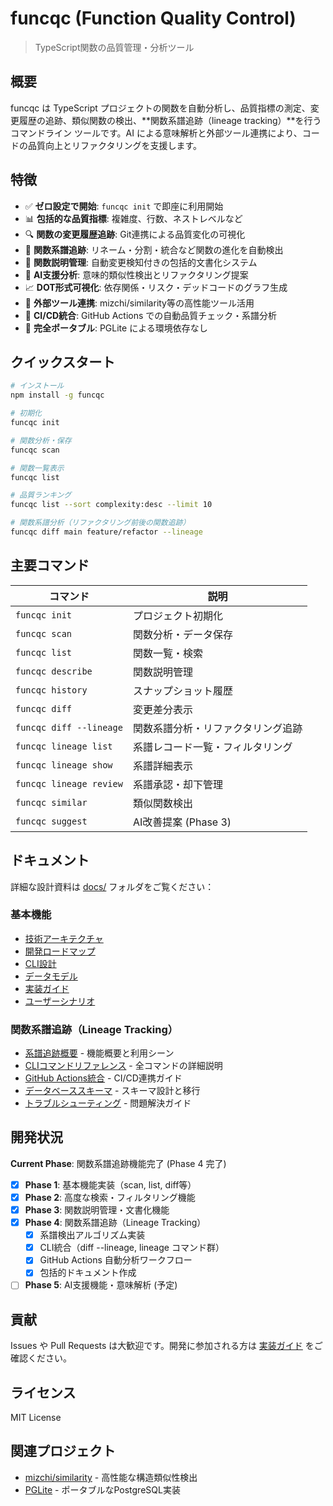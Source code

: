 # funcqc (Function Quality Control)

> TypeScript関数の品質管理・分析ツール

## 概要

funcqc は TypeScript プロジェクトの関数を自動分析し、品質指標の測定、変更履歴の追跡、類似関数の検出、**関数系譜追跡（lineage tracking）**を行うコマンドライン ツールです。AI による意味解析と外部ツール連携により、コードの品質向上とリファクタリングを支援します。

## 特徴

- ✅ **ゼロ設定で開始**: `funcqc init` で即座に利用開始
- 📊 **包括的な品質指標**: 複雑度、行数、ネストレベルなど
- 🔍 **関数の変更履歴追跡**: Git連携による品質変化の可視化
- 🔄 **関数系譜追跡**: リネーム・分割・統合など関数の進化を自動検出
- 📝 **関数説明管理**: 自動変更検知付きの包括的文書化システム
- 🤖 **AI支援分析**: 意味的類似性検出とリファクタリング提案
- 📈 **DOT形式可視化**: 依存関係・リスク・デッドコードのグラフ生成
- 🔗 **外部ツール連携**: mizchi/similarity等の高性能ツール活用
- 🚀 **CI/CD統合**: GitHub Actions での自動品質チェック・系譜分析
- 💾 **完全ポータブル**: PGLite による環境依存なし

## クイックスタート

```bash
# インストール
npm install -g funcqc

# 初期化
funcqc init

# 関数分析・保存
funcqc scan

# 関数一覧表示
funcqc list

# 品質ランキング
funcqc list --sort complexity:desc --limit 10

# 関数系譜分析（リファクタリング前後の関数追跡）
funcqc diff main feature/refactor --lineage
```

## 主要コマンド

| コマンド | 説明 |
|---------|------|
| `funcqc init` | プロジェクト初期化 |
| `funcqc scan` | 関数分析・データ保存 |
| `funcqc list` | 関数一覧・検索 |
| `funcqc describe` | 関数説明管理 |
| `funcqc history` | スナップショット履歴 |
| `funcqc diff` | 変更差分表示 |
| `funcqc diff --lineage` | 関数系譜分析・リファクタリング追跡 |
| `funcqc lineage list` | 系譜レコード一覧・フィルタリング |
| `funcqc lineage show` | 系譜詳細表示 |
| `funcqc lineage review` | 系譜承認・却下管理 |
| `funcqc similar` | 類似関数検出 |
| `funcqc suggest` | AI改善提案 (Phase 3) |

## ドキュメント

詳細な設計資料は [docs/](./docs/) フォルダをご覧ください：

### 基本機能
- [技術アーキテクチャ](./docs/architecture.md)
- [開発ロードマップ](./docs/roadmap.md)
- [CLI設計](./docs/cli-design.md)
- [データモデル](./docs/data-model.md)
- [実装ガイド](./docs/implementation-guide.md)
- [ユーザーシナリオ](./docs/user-scenarios.md)

### 関数系譜追跡（Lineage Tracking）
- [系譜追跡概要](./docs/lineage-tracking.md) - 機能概要と利用シーン
- [CLIコマンドリファレンス](./docs/lineage-cli-commands.md) - 全コマンドの詳細説明
- [GitHub Actions統合](./docs/github-actions-lineage.md) - CI/CD連携ガイド
- [データベーススキーマ](./docs/lineage-database-schema.md) - スキーマ設計と移行
- [トラブルシューティング](./docs/lineage-troubleshooting.md) - 問題解決ガイド

## 開発状況

**Current Phase**: 関数系譜追跡機能完了 (Phase 4 完了)

- [x] **Phase 1**: 基本機能実装（scan, list, diff等）
- [x] **Phase 2**: 高度な検索・フィルタリング機能
- [x] **Phase 3**: 関数説明管理・文書化機能
- [x] **Phase 4**: 関数系譜追跡（Lineage Tracking）
  - [x] 系譜検出アルゴリズム実装
  - [x] CLI統合（diff --lineage, lineage コマンド群）
  - [x] GitHub Actions 自動分析ワークフロー
  - [x] 包括的ドキュメント作成
- [ ] **Phase 5**: AI支援機能・意味解析 (予定)

## 貢献

Issues や Pull Requests は大歓迎です。開発に参加される方は [実装ガイド](./docs/implementation-guide.md) をご確認ください。

## ライセンス

MIT License

## 関連プロジェクト

- [mizchi/similarity](https://github.com/mizchi/similarity) - 高性能な構造類似性検出
- [PGLite](https://github.com/electric-sql/pglite) - ポータブルなPostgreSQL実装
